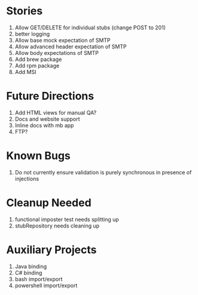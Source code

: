 Stories
=======

1. Allow GET/DELETE for individual stubs (change POST to 201)
2. better logging
3. Allow base mock expectation of SMTP
4. Allow advanced header expectation of SMTP
5. Allow body expectations of SMTP
6. Add brew package
7. Add rpm package
8. Add MSI

Future Directions
=================
1. Add HTML views for manual QA?
2. Docs and website support
3. Inline docs with mb app
4. FTP?

Known Bugs
==========
1. Do not currently ensure validation is purely synchronous in presence of injections

Cleanup Needed
==============
1. functional imposter test needs splitting up
2. stubRepository needs cleaning up

Auxiliary Projects
==================
1. Java binding
2. C# binding
3. bash import/export
4. powershell import/export
